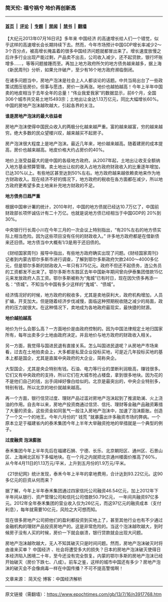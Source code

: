 ### 简天伦: 福兮祸兮 地价再创新高

---

#### [首页](../../../..?n3917768) &nbsp;|&nbsp; [评论](../../../../../epoch-comment?n3917768) &nbsp;|&nbsp; [专题](../../../../../epoch-special?n3917768) &nbsp;|&nbsp; [禁闻](../../../../../epoch-news?n3917768) &nbsp;|&nbsp; [禁书](../../../../../books?n3917768) &nbsp;|&nbsp; [翻墙](https://github.com/gfw-breaker/nogfw/blob/master/README.md?n3917768)


<div class="post_content" id="artbody" itemprop="articleBody">
 <!-- article content begin -->
 <p>
  【大纪元2013年07月16日讯】多年来
  <ok href="https://www.epochtimes.com/gb/tag/%E4%B8%AD%E5%9B%BD%E7%BB%8F%E6%B5%8E.html">
   中国经济
  </ok>
  的高速增长给人们一个错觉，似乎这样的高速增长会长期持续下去。然而，今年市场预计中国GDP增长率减少2～3个百分点，被高增长掩盖着的很多中国经济问题就都冒出来了。增长速度放慢之后许多行业出现产能过剩，产品卖不出去，公司收入减少，还不起贷款，银行坏账增多……，等等问题接踵而至。再加上地方政府所欠的地方债务越来越多，据上海《新民周刊》分析，如果允许破产，至少有16个地方政府濒临倒闭。
 </p>
 <p>
  在诸多问题当中，房地产泡沫是社会上人人都谈论的话题。中共当局出台了一些政策试图压低房价。但事与愿违，房价一涨再涨。地价也越拍越高！今年上半年中国卖的地皮相当于去年全年的总量！“伟业我爱我家”的数据显示，前6个月，全国306个城市共交易土地15493宗；土地出让金达1.13万亿元，同比大幅增长60%。中国的房地产泡沫越吹越大，引起各界的关注。
 </p>
 <p>
  <b>
   谁是房地产泡沫的最大收益者
  </b>
 </p>
 <p>
  房地产泡沫使得中国民众收入的两极分化越来越严重。富的越来越富，穷的越来越穷。绝大多数的民众望楼兴叹，越来越买不起房子。
 </p>
 <p>
  房产泡沫很大程度上是地产泡沫。最近几年来，地价越来越高。随着建房的成本提高，房价也越来越高。地皮价格大约占房价的40%。
 </p>
 <p>
  地价上涨受益最大的是中国的各级地方政府。从2007年起，土地出让收支全额纳入地方基金预算管理。卖土地出让权的收入占地方政府财政收入的比重逐年增加，已达30%以上。有些地区甚至达到50%左右。地方政府越来越依赖卖地来作为地方财政收入。现在经济不好的情况下，地方政府的税收在各方面都在减少，所以地方政府更希望多卖土地来补充地方财政的不足。
 </p>
 <p>
  <b>
   地方债务日趋严重
  </b>
 </p>
 <p>
  根据中国审计署的统计，2010年时，中国的地方债就已经达10.7万亿了，中国前财政部长项怀诚估计有二十万亿。也就是说地方债已经相当于中国GDP的 20%到30%。
 </p>
 <p>
  中央银行行长周小川在今年三月的一次会议上特别指出，“有20%左右的地方债实际上相当危险。因为这些项目没有任何的财政收入。” 许多地方政府都是在借新债来还旧债。地方债当中大概有1/3是用于还旧债的。
 </p>
 <p>
  《财经国家周刊》报导中指出，有些地方政府确实出现了问题。《财经国家周刊》记者到内蒙古鄂尔多斯市进行调查，了解到鄂尔多斯政府欠款2400～4000多亿元，但是鄂尔多斯的财政收入一年只有375亿元。政府不但还不起债务，连公务员的工资都发不出来了。鄂尔多斯市东胜区去年中国新年期间曾向伊泰集团借款15亿元来发放政府人员工资。鄂尔多斯被称为“鬼城”已有时日，现在因欠债多再添一名：“债城”。不知当今中国有多少这样的“鬼城”、“债城”。
 </p>
 <p>
  经济情况好的时候，地方政府的税收多，尤其是卖地获利大，政府机构增加，人员扩编，开支加大。但是随着经济步伐减慢，面临这种预期税收随之减少的局面，政府的压力就很大。在这种情况下，卖地成为各地政府最现实，最快捷的财源。
 </p>
 <p>
  <b>
   地价越拍越高
  </b>
 </p>
 <p>
  地价为什么会那么高？一方面地价是由政府控制的。因为中国法律规定土地归国家所有，每年出卖多少土地由政府决定。并且地价与地方政府的财政收入相关。
 </p>
 <p>
  另一方面，我觉得与国进民退有直接关系。怎么叫国进民退呢？从房地产市场来看，过去在土地拍卖会上，大多都是私营企业投标买地，可是近几年投标买地的基本上都是国企，尤其是直属中央政府的大企业，简称央企。
 </p>
 <p>
  大型国企，尤其是央企特别有钱。石油、电力等行业的垄断利润极高，赚钱很多。它们又有中央政府的支持，所以它们在大城市抢占楼盘，拿到很多地块。因为花的不是他们自己的钱，出手阔绰好像白给似的。北京是最突出的，中央企业特别多，特别有钱。所以北京的地价就越来越高。
 </p>
 <p>
  再一个方面，银行信贷过度、理财产品过滥对房地产泡沫起到了推波助澜、火上浇油的作用。自去年以来，房地产投资商通过信贷、信托、理财等金融产品融资筹措了大量的资金。这些资金如同氢气一般注入房地产泡沫中，加速了泡沫膨胀。创造了一个又一个的地王。今年六月份的“
  <ok href="https://www.epochtimes.com/gb/tag/%E9%92%B1%E8%8D%92.html">
   钱荒
  </ok>
  ”就暴露出许多融资市场的弊病。一个原本立足于福建省内的泰禾集团今年上半年大举融资抢地的举措就是一个典型的例子。
 </p>
 <p>
  <b>
   过度融资 泡沫膨胀
  </b>
 </p>
 <p>
  泰禾集团今年上半年先后在福建石狮、宁德、长乐、北京朝阳区、通州区、石景山区、上海闸北区标下多幅地块。在一个月之内就把北京通州楼面价推高了60%，从今年4月11日的1.13万元/平米，上升到五月份的1.9万元/平米。
 </p>
 <p>
  《21世纪网》统计发现，泰禾今年上半年的拿地费用，合计达到93.22亿元。这90多亿元的巨资从何而来？
 </p>
 <p>
  据了解，今年上半年泰禾集团通过四家信托公司融资46.54亿元，加上2012年下半年间从银行、资产管理公司和信托公司借款50.79亿元， 一年间共融资97亿多元。2012年全年泰禾集团的营业收入仅为26亿元，而这97亿元的融资成本（支付利息），每年就需要10亿元，风险之大可想而知。
 </p>
 <p>
  现在很多房地产公司把他们的盈利都投资到买地上了，甚至其他行业也有不少通过金融机构的理财产品投资房地产的。这是非常危险的。当这个泡沫越吹越大，到时候房子没有人买的时候，房价一下就会崩溃，银行贷款就会出现大问题。
 </p>
 <p>
  房地产泡沫越吹越大，无人不知其破灭只是时间问题。然而，房地产泡沫破灭时将由谁来买单？
  <ok href="https://www.epochtimes.com/gb/tag/%E4%B8%AD%E5%9B%BD%E7%BB%8F%E6%B5%8E.html">
   中国经济
  </ok>
  、社会将遭受多大的损失？日本的房地产泡沫破灭使得日本经济陷入困境二十年，至今还没有完全恢复。内蒙的鄂尔多斯的房地产泡沫已经开始破灭（房价下跌七、八成）。前车之鉴，这样的城市中国还有多少？房地产泡沫的破灭会不会像病毒一样在中国传播？不可不提高警惕啊！
 </p>
 <p>
  文章来源：
  <ok href="https://www.epochtimes.com/gb/tag/%E7%AE%80%E5%A4%A9%E4%BC%A6.html">
   简天伦
  </ok>
  博客：中国经济解析
 </p>
 <!-- article content end -->
 <div id="below_article_ad">
 </div>
</div>


---

原文链接（需翻墙）：https://www.epochtimes.com/gb/13/7/16/n3917768.htm